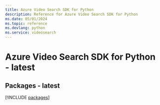 ```yaml
---
title: Azure Video Search SDK for Python
description: Reference for Azure Video Search SDK for Python
ms.date: 05/01/2024
ms.topic: reference
ms.devlang: python
ms.service: videosearch
---
```

# Azure Video Search SDK for Python - latest
## Packages - latest
[!INCLUDE [packages](video-search-index.md)]